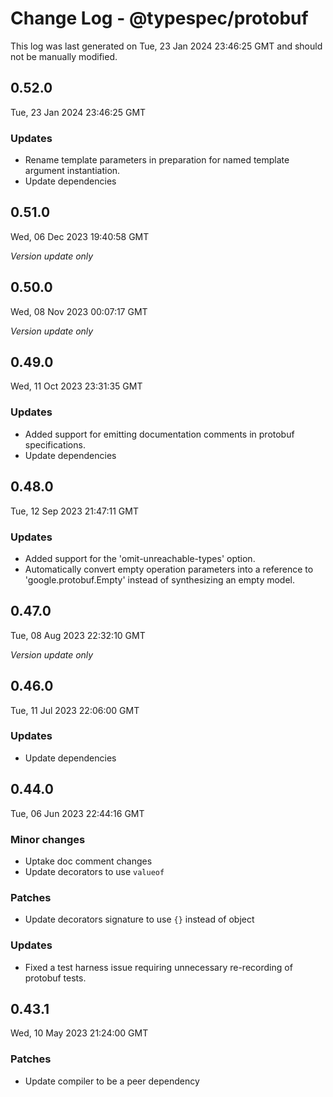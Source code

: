 # Change Log - @typespec/protobuf

This log was last generated on Tue, 23 Jan 2024 23:46:25 GMT and should not be manually modified.

## 0.52.0
Tue, 23 Jan 2024 23:46:25 GMT

### Updates

- Rename template parameters in preparation for named template argument instantiation.
- Update dependencies

## 0.51.0
Wed, 06 Dec 2023 19:40:58 GMT

_Version update only_

## 0.50.0
Wed, 08 Nov 2023 00:07:17 GMT

_Version update only_

## 0.49.0
Wed, 11 Oct 2023 23:31:35 GMT

### Updates

- Added support for emitting documentation comments in protobuf specifications.
- Update dependencies

## 0.48.0
Tue, 12 Sep 2023 21:47:11 GMT

### Updates

- Added support for the 'omit-unreachable-types' option.
- Automatically convert empty operation parameters into a reference to 'google.protobuf.Empty' instead of synthesizing an empty model.

## 0.47.0
Tue, 08 Aug 2023 22:32:10 GMT

_Version update only_

## 0.46.0
Tue, 11 Jul 2023 22:06:00 GMT

### Updates

- Update dependencies

## 0.44.0
Tue, 06 Jun 2023 22:44:16 GMT

### Minor changes

- Uptake doc comment changes
- Update decorators to use `valueof`

### Patches

- Update decorators signature to use `{}` instead of object

### Updates

- Fixed a test harness issue requiring unnecessary re-recording of protobuf tests.

## 0.43.1
Wed, 10 May 2023 21:24:00 GMT

### Patches

- Update compiler to be a peer dependency

